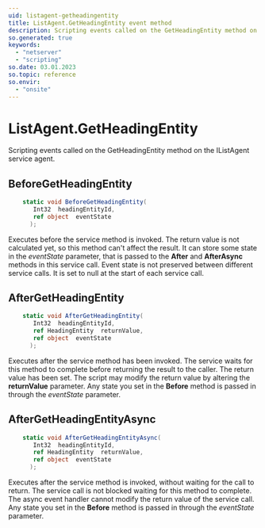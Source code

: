 ```yaml
---
uid: listagent-getheadingentity
title: ListAgent.GetHeadingEntity event method
description: Scripting events called on the GetHeadingEntity method on the ListAgent service agent.
so.generated: true
keywords:
  - "netserver"
  - "scripting"
so.date: 03.01.2023
so.topic: reference
so.envir:
  - "onsite"
---
```

# ListAgent.GetHeadingEntity

Scripting events called on the <see cref='M:SuperOffice.CRM.Services.IListAgent.GetHeadingEntity'>GetHeadingEntity</see> method on the <see cref='IListAgent'>IListAgent</see>  service agent.

## BeforeGetHeadingEntity
```cs
    static void BeforeGetHeadingEntity(
       Int32  headingEntityId,
       ref object  eventState
      );
```
Executes before the service method is invoked.
The return value is not calculated yet, so this method can't affect the result.
It can store some state in the *eventState* parameter, that is passed to the **After** and **AfterAsync** methods in this service call.
Event state is not preserved between different service calls. It is set to null at the start of each service call.
## AfterGetHeadingEntity
```cs
    static void AfterGetHeadingEntity(
       Int32  headingEntityId,
       ref HeadingEntity  returnValue,
       ref object  eventState
      );
```
Executes after the service method has been invoked. The service waits for this method to complete before returning the result to the caller.
The return value has been set. The script may modify the return value by altering the **returnValue** parameter.
Any state you set in the **Before** method is passed in through the *eventState* parameter.
## AfterGetHeadingEntityAsync
```cs
    static void AfterGetHeadingEntityAsync(
       Int32  headingEntityId,
       ref HeadingEntity  returnValue,
       ref object  eventState
      );
```
Executes after the service method is invoked, without waiting for the call to return.
The service call is not blocked waiting for this method to complete.
The async event handler cannot modify the return value of the service call.
Any state you set in the **Before** method is passed in through the *eventState* parameter.

